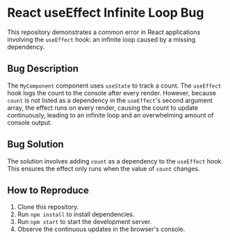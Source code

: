 # React useEffect Infinite Loop Bug

This repository demonstrates a common error in React applications involving the `useEffect` hook: an infinite loop caused by a missing dependency.

## Bug Description
The `MyComponent` component uses `useState` to track a count.  The `useEffect` hook logs the count to the console after every render.  However, because `count` is not listed as a dependency in the `useEffect`'s second argument array, the effect runs on every render, causing the count to update continuously, leading to an infinite loop and an overwhelming amount of console output.

## Bug Solution
The solution involves adding `count` as a dependency to the `useEffect` hook.  This ensures the effect only runs when the value of `count` changes.

## How to Reproduce
1. Clone this repository.
2. Run `npm install` to install dependencies.
3. Run `npm start` to start the development server.
4. Observe the continuous updates in the browser's console.
